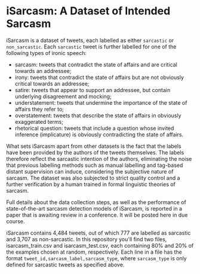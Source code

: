 # iSarcasm: A Dataset of Intended Sarcasm

iSarcasm is a dataset of tweets, each labelled as either `sarcastic` or `non_sarcastic`. Each `sarcastic` tweet is further labelled for one of the following types of ironic speech:

- sarcasm: tweets that contradict the state of affairs and are critical towards an addressee;
- irony: tweets that contradict the state of affairs but are not obviously critical towards an addressee;
- satire: tweets that appear to support an addressee, but contain underlying disagreement and mocking;
- understatement: tweets that undermine the importance of the state of affairs they refer to;
- overstatement: tweets that describe the state of affairs in obviously exaggerated terms;
- rhetorical question: tweets that include a question whose invited inference (implicature) is obviously contradicting the state of affairs.

What sets iSarcasm apart from other datasets is the fact that the labels have been provided by the authors of the tweets themselves. The labels therefore reflect the sarcastic intention of the authors, eliminating the noise that previous labelling methods such as manual labelling and tag-based distant supervision can induce, considering the subjective nature of sarcasm. The dataset was also subjected to strict quality control and a further verification by a human trained in formal linguistic theories of sarcasm.

Full details about the data collection steps, as well as the performance of state-of-the-art sarcasm detection models of iSarcasm, is reported in a paper that is awaiting review in a conference. It will be posted here in due course.

iSarcasm contains 4,484 tweets, out of which 777 are labelled as sarcastic and 3,707 as non-sarcastic. In this repository you'll find two files, isarcasm_train.csv and isarcasm_test.csv, each containing 80% and 20% of the examples chosen at random, respectively. Each line in a file has the format `tweet_id,sarcasm_label,sarcasm_type`, where `sarcasm_type` is only defined for sarcastic tweets as specified above.
